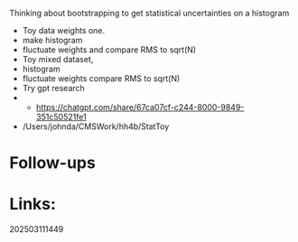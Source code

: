 
Thinking about bootstrapping to get statistical uncertainties on a histogram
- Toy data weights one.
- make histogram 
- fluctuate weights and compare RMS to sqrt(N)
- Toy mixed dataset, 
- histogram
- fluctuate weights compare RMS to sqrt(N)
- Try gpt research
- - https://chatgpt.com/share/67ca07cf-c244-8000-9849-351c50521fe1
- /Users/johnda/CMSWork/hh4b/StatToy


# Follow-ups


# Links: 



202503111449
